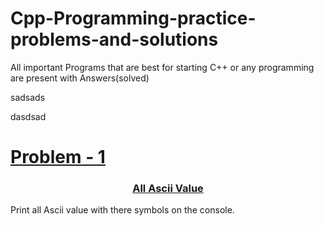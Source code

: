 # Cpp-Programming-practice-problems-and-solutions
All important Programs that are best for starting C++ or any programming are present with Answers(solved)


sadsads


dasdsad





<a href="./All%20ASCII%20values"><h1>Problem - 1</h1></a>














<a href="./All%20ASCII%20values/All%20ASCII%20values.cpp"><h3 align="center" >All Ascii Value  </h3></a>
Print all Ascii value with there symbols on the console.


